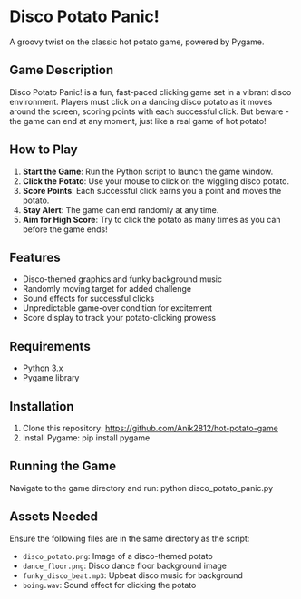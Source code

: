 # Disco Potato Panic!

A groovy twist on the classic hot potato game, powered by Pygame.

## Game Description

Disco Potato Panic! is a fun, fast-paced clicking game set in a vibrant disco environment. Players must click on a dancing disco potato as it moves around the screen, scoring points with each successful click. But beware - the game can end at any moment, just like a real game of hot potato!

## How to Play

1. **Start the Game**: Run the Python script to launch the game window.
2. **Click the Potato**: Use your mouse to click on the wiggling disco potato.
3. **Score Points**: Each successful click earns you a point and moves the potato.
4. **Stay Alert**: The game can end randomly at any time.
5. **Aim for High Score**: Try to click the potato as many times as you can before the game ends!

## Features

- Disco-themed graphics and funky background music
- Randomly moving target for added challenge
- Sound effects for successful clicks
- Unpredictable game-over condition for excitement
- Score display to track your potato-clicking prowess

## Requirements

- Python 3.x
- Pygame library

## Installation

1. Clone this repository:
   https://github.com/Anik2812/hot-potato-game
2. Install Pygame:
   pip install pygame
   
## Running the Game

Navigate to the game directory and run:
python disco_potato_panic.py

## Assets Needed

Ensure the following files are in the same directory as the script:

- `disco_potato.png`: Image of a disco-themed potato
- `dance_floor.png`: Disco dance floor background image
- `funky_disco_beat.mp3`: Upbeat disco music for background
- `boing.wav`: Sound effect for clicking the potato

